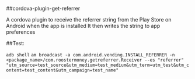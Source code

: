 ##cordova-plugin-get-referrer

A cordova plugin to receive the referrer string from the Play Store on Android when the app is installed
It then writes the string to app preferences 

##Test: 

`adb shell`
`am broadcast -a com.android.vending.INSTALL_REFERRER -n <package_name>/com.roostermoney.getreferrer.Receiver --es "referrer" "utm_source=test_source&utm_medium=test_medium&utm_term=utm_test&utm_content=test_content&utm_campaign=test_name"`